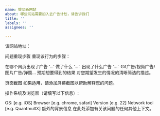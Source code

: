```yaml
---
name: 提交新网站
about: 哪些网站需要加入去广告计划，请告诉我们
title: ''
labels: ''
assignees: ''

---
```


该网站地址：

问题重现步骤
重现该行为的步骤：

在哪个网页出现了广告 '...'
做了什么 '....'
出现了什么广告 '....'
Gif广告/视频广告/图片广告/弹窗...
预期想要得到的结果
对您期望发生的情况的清晰简洁的描述。

页面截图
如果适用，请添加屏幕截图以帮助解释您的问题。

操作系统及浏览器（请填写以下信息）:

OS: [e.g. iOS]
Browser [e.g. chrome, safari]
Version [e.g. 22]
Network tool [e.g. QuantmultX]
额外的背景信息
在此处添加有关该问题的任何其他上下文。
